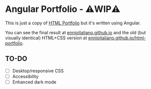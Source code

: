 # Angular Portfolio - ⚠️WIP⚠️
This is just a copy of [HTML Portfolio](https://github.com/ennioitaliano/html-portfolio) but it's written using Angular.

You can see the final result at [ennioitaliano.github.io](https://ennioitaliano.github.io) and the old (but visually identical) HTML+CSS version at [ennioitaliano.github.io/html-portfolio](https://ennioitaliano.github.io/html-portfolio).

## TO-DO
- [ ] Desktop/responsive CSS
- [ ] Accessibility
- [ ] Enhanced dark mode
